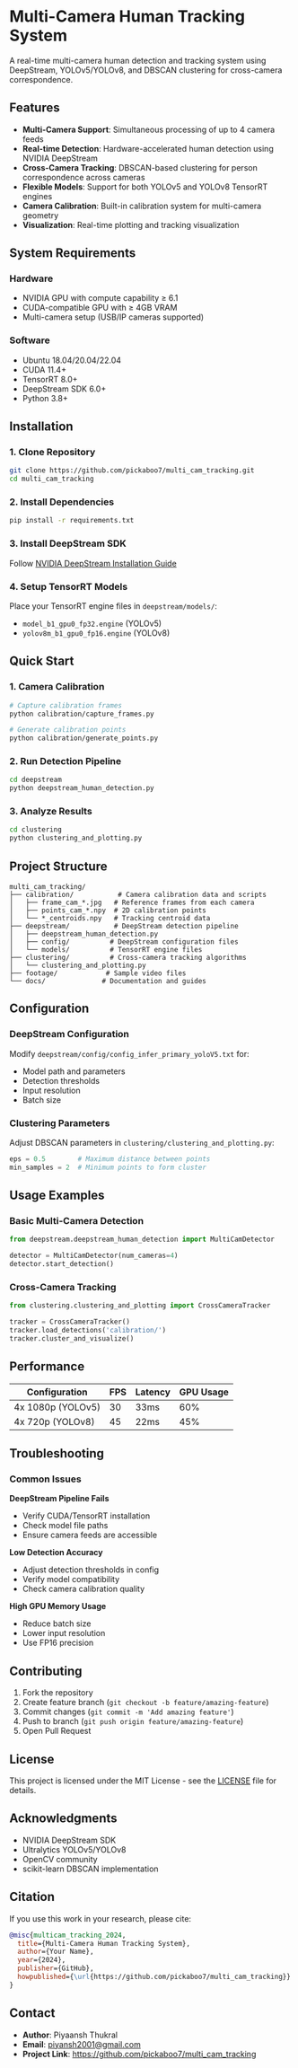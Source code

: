# Multi-Camera Human Tracking System

A real-time multi-camera human detection and tracking system using DeepStream, YOLOv5/YOLOv8, and DBSCAN clustering for cross-camera correspondence.

## Features

- **Multi-Camera Support**: Simultaneous processing of up to 4 camera feeds
- **Real-time Detection**: Hardware-accelerated human detection using NVIDIA DeepStream
- **Cross-Camera Tracking**: DBSCAN-based clustering for person correspondence across cameras
- **Flexible Models**: Support for both YOLOv5 and YOLOv8 TensorRT engines
- **Camera Calibration**: Built-in calibration system for multi-camera geometry
- **Visualization**: Real-time plotting and tracking visualization

## System Requirements

### Hardware
- NVIDIA GPU with compute capability ≥ 6.1
- CUDA-compatible GPU with ≥ 4GB VRAM
- Multi-camera setup (USB/IP cameras supported)

### Software
- Ubuntu 18.04/20.04/22.04
- CUDA 11.4+
- TensorRT 8.0+
- DeepStream SDK 6.0+
- Python 3.8+

## Installation

### 1. Clone Repository
```bash
git clone https://github.com/pickaboo7/multi_cam_tracking.git
cd multi_cam_tracking
```

### 2. Install Dependencies
```bash
pip install -r requirements.txt
```

### 3. Install DeepStream SDK
Follow [NVIDIA DeepStream Installation Guide](https://docs.nvidia.com/metropolis/deepstream/dev-guide/text/DS_Quickstart.html)

### 4. Setup TensorRT Models
Place your TensorRT engine files in `deepstream/models/`:
- `model_b1_gpu0_fp32.engine` (YOLOv5)
- `yolov8m_b1_gpu0_fp16.engine` (YOLOv8)

## Quick Start

### 1. Camera Calibration
```bash
# Capture calibration frames
python calibration/capture_frames.py

# Generate calibration points
python calibration/generate_points.py
```

### 2. Run Detection Pipeline
```bash
cd deepstream
python deepstream_human_detection.py
```

### 3. Analyze Results
```bash
cd clustering
python clustering_and_plotting.py
```

## Project Structure

```
multi_cam_tracking/
├── calibration/           # Camera calibration data and scripts
│   ├── frame_cam_*.jpg   # Reference frames from each camera
│   ├── points_cam_*.npy  # 2D calibration points
│   └── *_centroids.npy   # Tracking centroid data
├── deepstream/           # DeepStream detection pipeline
│   ├── deepstream_human_detection.py
│   ├── config/          # DeepStream configuration files
│   └── models/          # TensorRT engine files
├── clustering/          # Cross-camera tracking algorithms
│   └── clustering_and_plotting.py
├── footage/            # Sample video files
└── docs/              # Documentation and guides
```

## Configuration

### DeepStream Configuration
Modify `deepstream/config/config_infer_primary_yoloV5.txt` for:
- Model path and parameters
- Detection thresholds
- Input resolution
- Batch size

### Clustering Parameters
Adjust DBSCAN parameters in `clustering/clustering_and_plotting.py`:
```python
eps = 0.5        # Maximum distance between points
min_samples = 2  # Minimum points to form cluster
```

## Usage Examples

### Basic Multi-Camera Detection
```python
from deepstream.deepstream_human_detection import MultiCamDetector

detector = MultiCamDetector(num_cameras=4)
detector.start_detection()
```

### Cross-Camera Tracking
```python
from clustering.clustering_and_plotting import CrossCameraTracker

tracker = CrossCameraTracker()
tracker.load_detections('calibration/')
tracker.cluster_and_visualize()
```

## Performance

| Configuration | FPS | Latency | GPU Usage |
|---------------|-----|---------|-----------|
| 4x 1080p (YOLOv5) | 30 | 33ms | 60% |
| 4x 720p (YOLOv8) | 45 | 22ms | 45% |

## Troubleshooting

### Common Issues

**DeepStream Pipeline Fails**
- Verify CUDA/TensorRT installation
- Check model file paths
- Ensure camera feeds are accessible

**Low Detection Accuracy**
- Adjust detection thresholds in config
- Verify model compatibility
- Check camera calibration quality

**High GPU Memory Usage**
- Reduce batch size
- Lower input resolution
- Use FP16 precision

## Contributing

1. Fork the repository
2. Create feature branch (`git checkout -b feature/amazing-feature`)
3. Commit changes (`git commit -m 'Add amazing feature'`)
4. Push to branch (`git push origin feature/amazing-feature`)
5. Open Pull Request

## License

This project is licensed under the MIT License - see the [LICENSE](LICENSE) file for details.

## Acknowledgments

- NVIDIA DeepStream SDK
- Ultralytics YOLOv5/YOLOv8
- OpenCV community
- scikit-learn DBSCAN implementation

## Citation

If you use this work in your research, please cite:

```bibtex
@misc{multicam_tracking_2024,
  title={Multi-Camera Human Tracking System},
  author={Your Name},
  year={2024},
  publisher={GitHub},
  howpublished={\url{https://github.com/pickaboo7/multi_cam_tracking}}
}
```

## Contact

- **Author**: Piyaansh Thukral 
- **Email**: piyansh2001@gmail.com
- **Project Link**: https://github.com/pickaboo7/multi_cam_tracking
